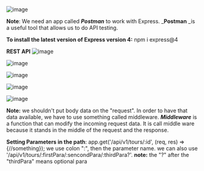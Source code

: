 ![image](https://user-images.githubusercontent.com/77439221/192992696-94f2c497-8f43-4fb6-9a4d-9e92214767e1.png)

**Note**: We need an app called _**Postman**_ to work with Express. _**Postman** _is a useful tool that allows us to do API testing.

**To install the latest version of Express version 4:** npm i express@4

**REST API**
![image](https://user-images.githubusercontent.com/77439221/193010316-04f55dfa-5a04-46f3-ba89-c22ff38df9d7.png)

![image](https://user-images.githubusercontent.com/77439221/193010776-2b322ce2-d2d7-4948-abcf-e9a66b081370.png)

![image](https://user-images.githubusercontent.com/77439221/193011559-7195cc65-8c06-4ffb-8f8d-82dcfa8b6b16.png)

![image](https://user-images.githubusercontent.com/77439221/193012144-c778a70a-6a53-4b87-98a5-a761ca2b0be6.png)

![image](https://user-images.githubusercontent.com/77439221/193012731-7bd6d28c-c9d5-4a01-8564-e6438c6d5325.png)

**Note:** we shouldn't put body data on the "request". In order to have that data available, we have to use something called middleware.
_**Middleware**_ is a function that can modify the incoming request data. It is call middle ware because it stands in the middle of the request and the response.

**Setting Parameters in the path**: app.get('/api/v1/tours/:id', (req, res) => {//something}); we use colon ":", then the parameter name. we can also use '/api/v1/tours/:firstPara/:sencondPara/:thirdPara?'. **note:** the "?" after the "thirdPara" means optional para
